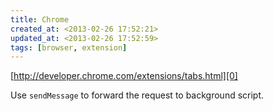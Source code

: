 ```yaml
---
title: Chrome
created_at: <2013-02-26 17:52:21>
updated_at: <2013-02-26 17:52:59>
tags: [browser, extension]
---
```



[http://developer.chrome.com/extensions/tabs.html][0]

Use `sendMessage` to forward the request to background script.

[0]: http://developer.chrome.com/extensions/tabs.html
